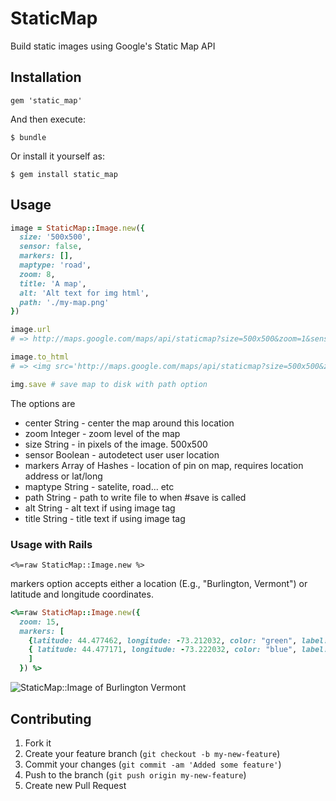 # StaticMap

Build static images using Google's Static Map API

## Installation

    gem 'static_map'

And then execute:

    $ bundle

Or install it yourself as:

    $ gem install static_map

## Usage

```ruby
image = StaticMap::Image.new({
  size: '500x500',
  sensor: false,
  markers: [],
  maptype: 'road',
  zoom: 8,
  title: 'A map',
  alt: 'Alt text for img html',
  path: './my-map.png'
})

image.url
# => http://maps.google.com/maps/api/staticmap?size=500x500&zoom=1&sensor=true

image.to_html
# => <img src='http://maps.google.com/maps/api/staticmap?size=500x500&zoom=1&sensor=true' title='' alt=''/>

img.save # save map to disk with path option

```

The options are

* center String   - center the map around this location
* zoom Integer    - zoom level of the map
* size String     - in pixels of the image. 500x500
* sensor Boolean  - autodetect user user location
* markers Array of Hashes    - location of pin on map, requires location address or lat/long
* maptype String  - satelite, road... etc
* path String     - path to write file to when #save is called
* alt String      - alt text if using image tag
* title String    - title text if using image tag

### Usage with Rails

```erb
<%=raw StaticMap::Image.new %>
```

markers option accepts either a location (E.g., "Burlington, Vermont") or latitude and longitude coordinates.

```ruby
<%=raw StaticMap::Image.new({
  zoom: 15,
  markers: [
    {latitude: 44.477462, longitude: -73.212032, color: "green", label: "A" },
    { latitude: 44.477171, longitude: -73.222032, color: "blue", label: "B" }
    ]
  }) %>
```

![StaticMap::Image of Burlington Vermont](http://maps.google.com/maps/api/staticmap?size=900x900&zoom=1&sensor=true&markers=color:green|label:A|Burlington,%20Vermont)

## Contributing

1. Fork it
2. Create your feature branch (`git checkout -b my-new-feature`)
3. Commit your changes (`git commit -am 'Added some feature'`)
4. Push to the branch (`git push origin my-new-feature`)
5. Create new Pull Request
